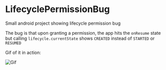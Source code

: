 # LifecyclePermissionBug
Small android project showing lifecycle permission bug

The bug is that upon granting a permission, the app hits the `onResume` state but calling `lifecycle.currentState` shows `CREATED` instead of `STARTED` or `RESUMED`

Gif of it in action:

![Gif](https://i.imgur.com/SrXf11M.gif)
